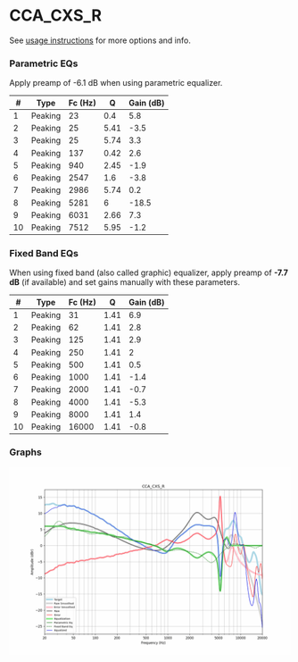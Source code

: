 # CCA_CXS_R
See [usage instructions](https://github.com/jaakkopasanen/AutoEq#usage) for more options and info.

### Parametric EQs
Apply preamp of -6.1 dB when using parametric equalizer.

|   # | Type    |   Fc (Hz) |    Q |   Gain (dB) |
|-----|---------|-----------|------|-------------|
|   1 | Peaking |        23 | 0.4  |         5.8 |
|   2 | Peaking |        25 | 5.41 |        -3.5 |
|   3 | Peaking |        25 | 5.74 |         3.3 |
|   4 | Peaking |       137 | 0.42 |         2.6 |
|   5 | Peaking |       940 | 2.45 |        -1.9 |
|   6 | Peaking |      2547 | 1.6  |        -3.8 |
|   7 | Peaking |      2986 | 5.74 |         0.2 |
|   8 | Peaking |      5281 | 6    |       -18.5 |
|   9 | Peaking |      6031 | 2.66 |         7.3 |
|  10 | Peaking |      7512 | 5.95 |        -1.2 |

### Fixed Band EQs
When using fixed band (also called graphic) equalizer, apply preamp of **-7.7 dB** (if available) and set gains manually with these parameters.

|   # | Type    |   Fc (Hz) |    Q |   Gain (dB) |
|-----|---------|-----------|------|-------------|
|   1 | Peaking |        31 | 1.41 |         6.9 |
|   2 | Peaking |        62 | 1.41 |         2.8 |
|   3 | Peaking |       125 | 1.41 |         2.9 |
|   4 | Peaking |       250 | 1.41 |         2   |
|   5 | Peaking |       500 | 1.41 |         0.5 |
|   6 | Peaking |      1000 | 1.41 |        -1.4 |
|   7 | Peaking |      2000 | 1.41 |        -0.7 |
|   8 | Peaking |      4000 | 1.41 |        -5.3 |
|   9 | Peaking |      8000 | 1.41 |         1.4 |
|  10 | Peaking |     16000 | 1.41 |        -0.8 |

### Graphs
![](./CCA_CXS_R.png)
